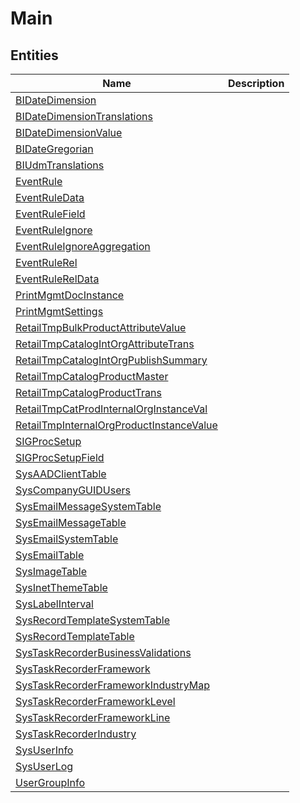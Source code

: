 
# Main


## Entities

|Name|Description|
|---|---|
|[BIDateDimension](BIDateDimension.cdm.json)||
|[BIDateDimensionTranslations](BIDateDimensionTranslations.cdm.json)||
|[BIDateDimensionValue](BIDateDimensionValue.cdm.json)||
|[BIDateGregorian](BIDateGregorian.cdm.json)||
|[BIUdmTranslations](BIUdmTranslations.cdm.json)||
|[EventRule](EventRule.cdm.json)||
|[EventRuleData](EventRuleData.cdm.json)||
|[EventRuleField](EventRuleField.cdm.json)||
|[EventRuleIgnore](EventRuleIgnore.cdm.json)||
|[EventRuleIgnoreAggregation](EventRuleIgnoreAggregation.cdm.json)||
|[EventRuleRel](EventRuleRel.cdm.json)||
|[EventRuleRelData](EventRuleRelData.cdm.json)||
|[PrintMgmtDocInstance](PrintMgmtDocInstance.cdm.json)||
|[PrintMgmtSettings](PrintMgmtSettings.cdm.json)||
|[RetailTmpBulkProductAttributeValue](RetailTmpBulkProductAttributeValue.cdm.json)||
|[RetailTmpCatalogIntOrgAttributeTrans](RetailTmpCatalogIntOrgAttributeTrans.cdm.json)||
|[RetailTmpCatalogIntOrgPublishSummary](RetailTmpCatalogIntOrgPublishSummary.cdm.json)||
|[RetailTmpCatalogProductMaster](RetailTmpCatalogProductMaster.cdm.json)||
|[RetailTmpCatalogProductTrans](RetailTmpCatalogProductTrans.cdm.json)||
|[RetailTmpCatProdInternalOrgInstanceVal](RetailTmpCatProdInternalOrgInstanceVal.cdm.json)||
|[RetailTmpInternalOrgProductInstanceValue](RetailTmpInternalOrgProductInstanceValue.cdm.json)||
|[SIGProcSetup](SIGProcSetup.cdm.json)||
|[SIGProcSetupField](SIGProcSetupField.cdm.json)||
|[SysAADClientTable](SysAADClientTable.cdm.json)||
|[SysCompanyGUIDUsers](SysCompanyGUIDUsers.cdm.json)||
|[SysEmailMessageSystemTable](SysEmailMessageSystemTable.cdm.json)||
|[SysEmailMessageTable](SysEmailMessageTable.cdm.json)||
|[SysEmailSystemTable](SysEmailSystemTable.cdm.json)||
|[SysEmailTable](SysEmailTable.cdm.json)||
|[SysImageTable](SysImageTable.cdm.json)||
|[SysInetThemeTable](SysInetThemeTable.cdm.json)||
|[SysLabelInterval](SysLabelInterval.cdm.json)||
|[SysRecordTemplateSystemTable](SysRecordTemplateSystemTable.cdm.json)||
|[SysRecordTemplateTable](SysRecordTemplateTable.cdm.json)||
|[SysTaskRecorderBusinessValidations](SysTaskRecorderBusinessValidations.cdm.json)||
|[SysTaskRecorderFramework](SysTaskRecorderFramework.cdm.json)||
|[SysTaskRecorderFrameworkIndustryMap](SysTaskRecorderFrameworkIndustryMap.cdm.json)||
|[SysTaskRecorderFrameworkLevel](SysTaskRecorderFrameworkLevel.cdm.json)||
|[SysTaskRecorderFrameworkLine](SysTaskRecorderFrameworkLine.cdm.json)||
|[SysTaskRecorderIndustry](SysTaskRecorderIndustry.cdm.json)||
|[SysUserInfo](SysUserInfo.cdm.json)||
|[SysUserLog](SysUserLog.cdm.json)||
|[UserGroupInfo](UserGroupInfo.cdm.json)||
